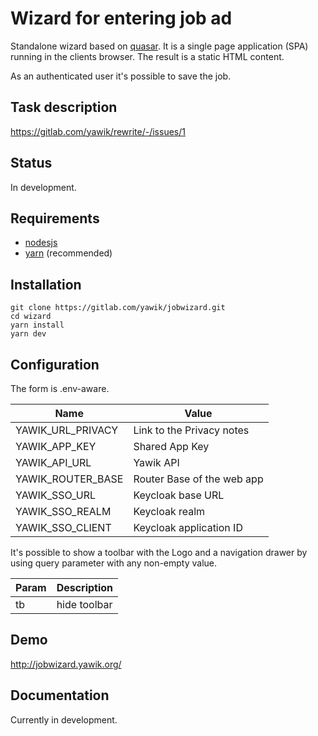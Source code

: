 # Wizard for entering job ad

Standalone wizard based on [quasar](https://quasar.dev/). It is a single page application (SPA) running in the  clients browser. The result is a static HTML content. 

As an authenticated user it's possible to save the job.

## Task description

https://gitlab.com/yawik/rewrite/-/issues/1

## Status

In development.

## Requirements

- [nodesjs](https://nodejs.org/)
- [yarn](https://yarnpkg.com/) (recommended)

## Installation

```
git clone https://gitlab.com/yawik/jobwizard.git
cd wizard
yarn install
yarn dev
```

## Configuration

The form is .env-aware.  

| Name                         | Value                               | 
|------------------------------|-------------------------------------|
| YAWIK_URL_PRIVACY            | Link to the Privacy notes           |
| YAWIK_APP_KEY                | Shared App Key                      |
| YAWIK_API_URL                | Yawik API                           |
| YAWIK_ROUTER_BASE            | Router Base of the web app          |
| YAWIK_SSO_URL                | Keycloak base URL                   |  
| YAWIK_SSO_REALM              | Keycloak realm                      |  
| YAWIK_SSO_CLIENT             | Keycloak application ID             |  

It's possible to show a toolbar with the Logo and a navigation drawer by using query parameter with any non-empty value.

| Param        | Description       |
|--------------|-------------------|
| tb           | hide toolbar      |  

## Demo

http://jobwizard.yawik.org/

## Documentation

Currently in development.
